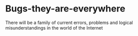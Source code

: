 # Bugs-they-are-everywhere

There will be a family of current errors, problems and logical misunderstandings in the world of the Internet
